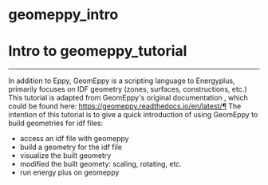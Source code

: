 # geomeppy_intro

# Intro to geomeppy_tutorial
----

In  addition to Eppy, GeomEppy is a scripting language to Energyplus, primarily focuses on IDF geometry (zones, surfaces, constructions, etc.)
This tutorial is adapted from  GeomEppy's original documentation , which could be found here: https://geomeppy.readthedocs.io/en/latest/¶
The intention of  this tutorial is to give a quick introduction of using GeomEppy to build geometries for idf files:
* access an idf file with geomeppy
* build a geometry for the idf file
* visualize the built geometry
* modified the built geomety: scaling, rotating, etc. 
* run energy plus on geomeppy